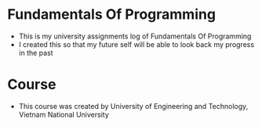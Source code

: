 # Fundamentals Of Programming

- This is my university assignments log of Fundamentals Of Programming
- I created this so that my future self will be able to look back my progress in the past

# Course

- This course was created by University of Engineering and Technology, Vietnam National University
